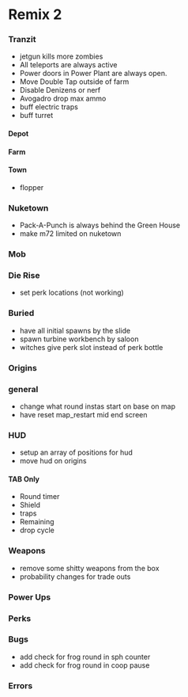 # Remix 2

### Tranzit
* jetgun kills more zombies
* All teleports are always active
* Power doors in Power Plant are always open.
* Move Double Tap outside of farm
* Disable Denizens or nerf
* Avogadro drop max ammo
* buff electric traps
* buff turret

#### Depot

#### Farm

#### Town
* flopper

### Nuketown
* Pack-A-Punch is always behind the Green House
* make m72 limited on nuketown

### Mob

### Die Rise
* set perk locations (not working)

### Buried
* have all initial spawns by the slide
* spawn turbine workbench by saloon
* witches give perk slot instead of perk bottle

### Origins
<!-- * add staffs to box once they are crafted -->

### general
* change what round instas start on base on map
* have reset map_restart mid end screen

### HUD
* setup an array of positions for hud
* move hud on origins

#### TAB Only
* Round timer
* Shield
* traps
* Remaining
* drop cycle

### Weapons
* remove some shitty weapons from the box
* probability changes for trade outs

### Power Ups

### Perks

### Bugs
* add check for frog round in sph counter
* add check for frog round in coop pause

### Errors
